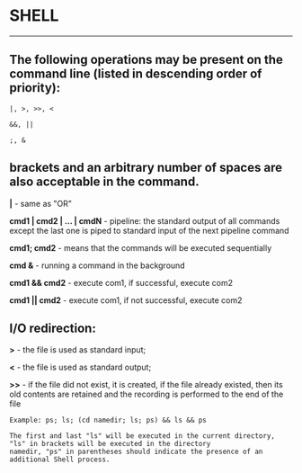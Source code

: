 # SHELL
***
## The following operations may be present on the command line (listed in descending order of priority):   

    |, >, >>, <
 
    &&, ||
  
    ;, &
  
## brackets and an arbitrary number of spaces are also acceptable in the command.

  **|** - same as "OR"

  **cmd1 | cmd2 | ... | cmdN** - pipeline: the standard output of all commands except the last one is piped to standard input of the next pipeline command

  **cmd1; cmd2** - means that the commands will be executed sequentially

  **cmd &** - running a command in the background

  **cmd1 && cmd2** - execute com1, if successful, execute com2

  **cmd1 || cmd2** - execute com1, if not successful, execute com2
  
  ## I/O redirection:
  
  **>** - the file is used as standard input;
  
  **<** - the file is used as standard output;
  
  **>>** - if the file did not exist, it is created,
if the file already existed, then its old contents are retained and the recording is performed
to the end of the file

    Example: ps; ls; (cd namedir; ls; ps) && ls && ps

    The first and last "ls" will be executed in the current directory, "ls" in brackets will be executed in the directory
    namedir, "ps" in parentheses should indicate the presence of an additional Shell process.



